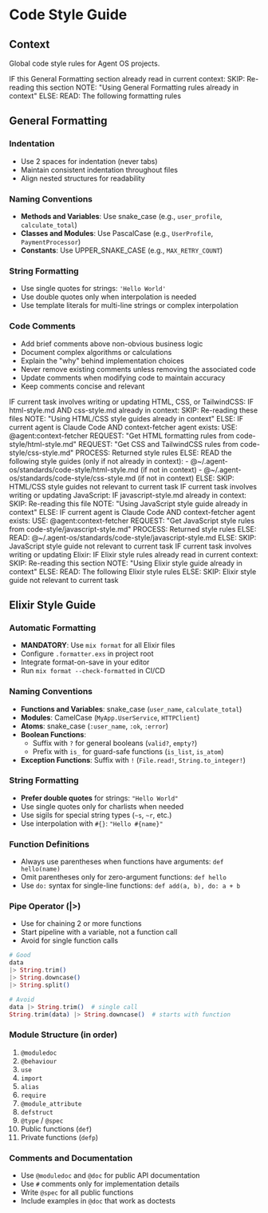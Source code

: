 # Code Style Guide

## Context

Global code style rules for Agent OS projects.

<conditional-block context-check="general-formatting">
IF this General Formatting section already read in current context:
  SKIP: Re-reading this section
  NOTE: "Using General Formatting rules already in context"
ELSE:
  READ: The following formatting rules

## General Formatting

### Indentation
- Use 2 spaces for indentation (never tabs)
- Maintain consistent indentation throughout files
- Align nested structures for readability

### Naming Conventions
- **Methods and Variables**: Use snake_case (e.g., `user_profile`, `calculate_total`)
- **Classes and Modules**: Use PascalCase (e.g., `UserProfile`, `PaymentProcessor`)
- **Constants**: Use UPPER_SNAKE_CASE (e.g., `MAX_RETRY_COUNT`)

### String Formatting
- Use single quotes for strings: `'Hello World'`
- Use double quotes only when interpolation is needed
- Use template literals for multi-line strings or complex interpolation

### Code Comments
- Add brief comments above non-obvious business logic
- Document complex algorithms or calculations
- Explain the "why" behind implementation choices
- Never remove existing comments unless removing the associated code
- Update comments when modifying code to maintain accuracy
- Keep comments concise and relevant
</conditional-block>

<conditional-block task-condition="html-css-tailwind" context-check="html-css-style">
IF current task involves writing or updating HTML, CSS, or TailwindCSS:
  IF html-style.md AND css-style.md already in context:
    SKIP: Re-reading these files
    NOTE: "Using HTML/CSS style guides already in context"
  ELSE:
    <context_fetcher_strategy>
      IF current agent is Claude Code AND context-fetcher agent exists:
        USE: @agent:context-fetcher
        REQUEST: "Get HTML formatting rules from code-style/html-style.md"
        REQUEST: "Get CSS and TailwindCSS rules from code-style/css-style.md"
        PROCESS: Returned style rules
      ELSE:
        READ the following style guides (only if not already in context):
        - @~/.agent-os/standards/code-style/html-style.md (if not in context)
        - @~/.agent-os/standards/code-style/css-style.md (if not in context)
    </context_fetcher_strategy>
ELSE:
  SKIP: HTML/CSS style guides not relevant to current task
</conditional-block>

<conditional-block task-condition="javascript" context-check="javascript-style">
IF current task involves writing or updating JavaScript:
  IF javascript-style.md already in context:
    SKIP: Re-reading this file
    NOTE: "Using JavaScript style guide already in context"
  ELSE:
    <context_fetcher_strategy>
      IF current agent is Claude Code AND context-fetcher agent exists:
        USE: @agent:context-fetcher
        REQUEST: "Get JavaScript style rules from code-style/javascript-style.md"
        PROCESS: Returned style rules
      ELSE:
        READ: @~/.agent-os/standards/code-style/javascript-style.md
    </context_fetcher_strategy>
ELSE:
  SKIP: JavaScript style guide not relevant to current task
</conditional-block>

<conditional-block task-condition="elixir" context-check="elixir-style">
IF current task involves writing or updating Elixir:
  IF Elixir style rules already read in current context:
    SKIP: Re-reading this section
    NOTE: "Using Elixir style guide already in context"
  ELSE:
    READ: The following Elixir style rules
ELSE:
  SKIP: Elixir style guide not relevant to current task

## Elixir Style Guide

### Automatic Formatting
- **MANDATORY**: Use `mix format` for all Elixir files
- Configure `.formatter.exs` in project root
- Integrate format-on-save in your editor
- Run `mix format --check-formatted` in CI/CD

### Naming Conventions
- **Functions and Variables**: snake_case (`user_name`, `calculate_total`)
- **Modules**: CamelCase (`MyApp.UserService`, `HTTPClient`)
- **Atoms**: snake_case (`:user_name`, `:ok`, `:error`)
- **Boolean Functions**: 
  - Suffix with `?` for general booleans (`valid?`, `empty?`)
  - Prefix with `is_` for guard-safe functions (`is_list`, `is_atom`)
- **Exception Functions**: Suffix with `!` (`File.read!`, `String.to_integer!`)

### String Formatting
- **Prefer double quotes** for strings: `"Hello World"`
- Use single quotes only for charlists when needed
- Use sigils for special string types (`~s`, `~r`, etc.)
- Use interpolation with `#{}`: `"Hello #{name}"`

### Function Definitions
- Always use parentheses when functions have arguments: `def hello(name)`
- Omit parentheses only for zero-argument functions: `def hello`
- Use `do:` syntax for single-line functions: `def add(a, b), do: a + b`

### Pipe Operator (|>)
- Use for chaining 2 or more functions
- Start pipeline with a variable, not a function call
- Avoid for single function calls
```elixir
# Good
data
|> String.trim()
|> String.downcase()
|> String.split()

# Avoid
data |> String.trim()  # single call
String.trim(data) |> String.downcase()  # starts with function
```

### Module Structure (in order)
1. `@moduledoc`
2. `@behaviour`
3. `use`
4. `import`
5. `alias`
6. `require`
7. `@module_attribute`
8. `defstruct`
9. `@type` / `@spec`
10. Public functions (`def`)
11. Private functions (`defp`)

### Comments and Documentation
- Use `@moduledoc` and `@doc` for public API documentation
- Use `#` comments only for implementation details
- Write `@spec` for all public functions
- Include examples in `@doc` that work as doctests
</conditional-block>
